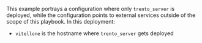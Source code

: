 This example portrays a configuration where only `trento_server` is deployed, while the configuration points to external services outside of the 
scope of this playbook. In this deployment:
 - `vitellone` is the hostname where `trento_server` gets deployed